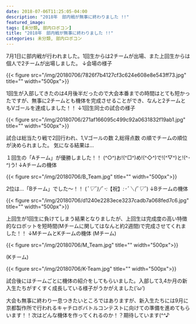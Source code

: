 ```yaml
---
date: 2018-07-06T11:25:05-04:00
description: "2018年　部内戦が無事に終わりました !!"
featured_image: 
tags: [未分類, 部内ロボコン]
title: "2018年　部内戦が無事に終わりました !!"
categories: 未分類, 部内ロボコン
---
```


7月1日に部内戦が行われました。1回生からは2チームが出場、また上回生からは個人で2チームが出場しました。
↓会場の様子
 
{{< figure src="/img/20180706/7826f7b4127cf3c624e608e8e543ff73.jpg" title="" width="500px">}}
 
1回生が入部してきたのは4月後半だったので大会本番までの時間はとても短かったですが、無事に2チームとも機体を完成させることができ、なんと2チームともVゴールを達成しました！！
↓1回生同士の試合の様子
 
{{< figure src="/img/20180706/271af166095c499c92a0631832f19ab1.jpg" title="" width="500px">}}
 
試合は総当たり戦で2回行われ、1,Vゴールの数 2,総得点数 の順でチームの順位が決められました。
気になる結果は…
 
 
 
 
１回生の「Aチーム」が優勝しました！！
(^○^)お!(^□^)め!(^◇^)で!(^▽^)と!(^･^)う!
↓Aチームの機体
 
 {{< figure src="/img/20180706/B_Team.jpg" title="" width="500px">}}

2位は…「Bチーム」でした～！！
(*ﾟ▽ﾟ)/ﾟ･:*【祝】*:･ﾟ＼(ﾟ▽ﾟ*)
↓Bチームの機体

{{< figure src="/img/20180706/d1240e2283ece3237cadb7a068fed7c6.jpg" title="" width="500px">}}

上回生が1回生に負けてしまう結果となりましたが、上回生は完成度の高い特徴的なロボットを短時間(Mチームに関してはなんと約2週間)で完成させてくれました！！
↓MチームとKチームの機体
                                                        (Mチーム)

{{< figure src="/img/20180706/M_Team.jpg" title="" width="500px">}}

(Kチーム)

{{< figure src="/img/20180706/K-Team.jpg" title="" width="500px">}}

試合後にはチームごとに機体の紹介をしてもらいました。入部して3,4か月の新入生たちがすくすく成長している様子がうかがえました(*’ω’*)

 
 
大会も無事に終わり一息つきたいところではありますが、新入生たちには9月に京都製作所で行われるキャチロボバトルコンテストに向けての準備を進めてもらいます！！次はどんな機体を作ってくれるのか！？期待しています(^^♪


